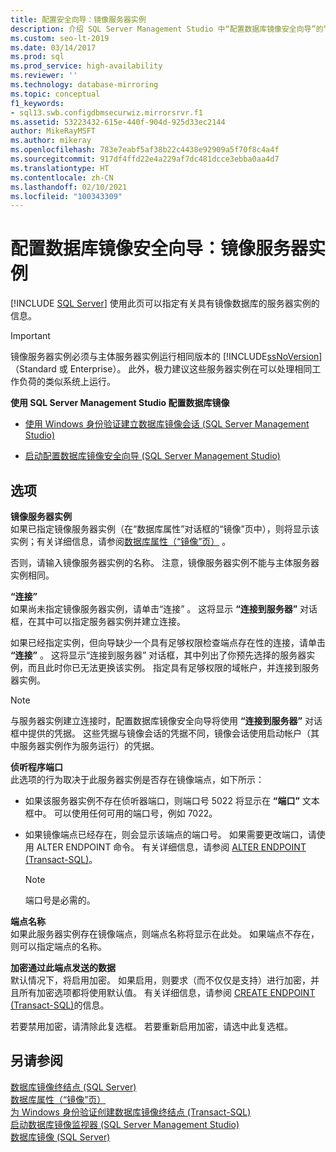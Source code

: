 ```yaml
---
title: 配置安全向导：镜像服务器实例
description: 介绍 SQL Server Management Studio 中“配置数据库镜像安全向导”的“镜像服务器实例”页面。
ms.custom: seo-lt-2019
ms.date: 03/14/2017
ms.prod: sql
ms.prod_service: high-availability
ms.reviewer: ''
ms.technology: database-mirroring
ms.topic: conceptual
f1_keywords:
- sql13.swb.configdbmsecurwiz.mirrorsrvr.f1
ms.assetid: 53223432-615e-440f-904d-925d33ec2144
author: MikeRayMSFT
ms.author: mikeray
ms.openlocfilehash: 783e7eabf5af38b22c4438e92909a5f70f8c4a4f
ms.sourcegitcommit: 917df4ffd22e4a229af7dc481dcce3ebba0aa4d7
ms.translationtype: HT
ms.contentlocale: zh-CN
ms.lasthandoff: 02/10/2021
ms.locfileid: "100343309"
---
```

# <a name="configure-database-mirrroing-security-wizard-mirror-server-instance"></a>配置数据库镜像安全向导：镜像服务器实例
 [!INCLUDE [SQL Server](../../includes/applies-to-version/sqlserver.md)]
  使用此页可以指定有关具有镜像数据库的服务器实例的信息。  
  
> [!IMPORTANT]  
>  镜像服务器实例必须与主体服务器实例运行相同版本的 [!INCLUDE[ssNoVersion](../../includes/ssnoversion-md.md)]（Standard 或 Enterprise）。 此外，极力建议这些服务器实例在可以处理相同工作负荷的类似系统上运行。  
  
 **使用 SQL Server Management Studio 配置数据库镜像**  
  
-   [使用 Windows 身份验证建立数据库镜像会话 (SQL Server Management Studio)](../../database-engine/database-mirroring/establish-database-mirroring-session-windows-authentication.md)  
  
-   [启动配置数据库镜像安全向导 (SQL Server Management Studio)](../../database-engine/database-mirroring/start-the-configuring-database-mirroring-security-wizard.md)  
  
## <a name="options"></a>选项  
 **镜像服务器实例**  
 如果已指定镜像服务器实例（在“数据库属性”对话框的“镜像”页中），则将显示该实例；有关详细信息，请参阅[数据库属性（“镜像”页）](../../relational-databases/databases/database-properties-mirroring-page.md)   。  
  
 否则，请输入镜像服务器实例的名称。 注意，镜像服务器实例不能与主体服务器实例相同。  
  
 **“连接”**  
 如果尚未指定镜像服务器实例，请单击“连接”  。 这将显示 **“连接到服务器”** 对话框，在其中可以指定服务器实例并建立连接。  
  
 如果已经指定实例，但向导缺少一个具有足够权限检查端点存在性的连接，请单击 **“连接”** 。 这将显示“连接到服务器”  对话框，其中列出了你预先选择的服务器实例，而且此时你已无法更换该实例。 指定具有足够权限的域帐户，并连接到服务器实例。  
  
> [!NOTE]  
>  与服务器实例建立连接时，配置数据库镜像安全向导将使用 **“连接到服务器”** 对话框中提供的凭据。 这些凭据与镜像会话的凭据不同，镜像会话使用启动帐户（其中服务器实例作为服务运行）的凭据。  
  
 **侦听程序端口**  
 此选项的行为取决于此服务器实例是否存在镜像端点，如下所示：  
  
-   如果该服务器实例不存在侦听器端口，则端口号 5022 将显示在 **“端口”** 文本框中。 可以使用任何可用的端口号，例如 7022。  
  
-   如果镜像端点已经存在，则会显示该端点的端口号。 如果需要更改端口，请使用 ALTER ENDPOINT 命令。 有关详细信息，请参阅 [ALTER ENDPOINT (Transact-SQL)](../../t-sql/statements/alter-endpoint-transact-sql.md)。  
  
    > [!NOTE]  
    >  端口号是必需的。  
  
 **端点名称**  
 如果此服务器实例存在镜像端点，则端点名称将显示在此处。 如果端点不存在，则可以指定端点的名称。  
  
 **加密通过此端点发送的数据**  
 默认情况下，将启用加密。 如果启用，则要求（而不仅仅是支持）进行加密，并且所有加密选项都将使用默认值。 有关详细信息，请参阅 [CREATE ENDPOINT (Transact-SQL)](../../t-sql/statements/create-endpoint-transact-sql.md)的信息。  
  
 若要禁用加密，请清除此复选框。 若要重新启用加密，请选中此复选框。  
  
## <a name="see-also"></a>另请参阅  
 [数据库镜像终结点 (SQL Server)](../../database-engine/database-mirroring/the-database-mirroring-endpoint-sql-server.md)   
 [数据库属性（“镜像”页）](../../relational-databases/databases/database-properties-mirroring-page.md)   
 [为 Windows 身份验证创建数据库镜像终结点 (Transact-SQL)](../../database-engine/database-mirroring/create-a-database-mirroring-endpoint-for-windows-authentication-transact-sql.md)   
 [启动数据库镜像监视器 (SQL Server Management Studio)](../../database-engine/database-mirroring/start-database-mirroring-monitor-sql-server-management-studio.md)   
 [数据库镜像 (SQL Server)](../../database-engine/database-mirroring/database-mirroring-sql-server.md)  
  
  
